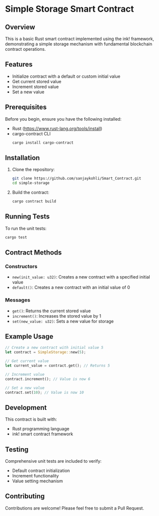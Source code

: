 # Simple Storage Smart Contract

## Overview

This is a basic Rust smart contract implemented using the ink! framework, demonstrating a simple storage mechanism with fundamental blockchain contract operations.

## Features

- Initialize contract with a default or custom initial value
- Get current stored value
- Increment stored value
- Set a new value

## Prerequisites

Before you begin, ensure you have the following installed:

- Rust (https://www.rust-lang.org/tools/install)
- cargo-contract CLI
  ```bash
  cargo install cargo-contract
  ```

## Installation

1. Clone the repository:
   ```bash
   git clone https://github.com/sanjaykohli/Smart_Contract.git
   cd simple-storage
   ```

2. Build the contract:
   ```bash
   cargo contract build
   ```

## Running Tests

To run the unit tests:
```bash
cargo test
```

## Contract Methods

### Constructors
- `new(init_value: u32)`: Creates a new contract with a specified initial value
- `default()`: Creates a new contract with an initial value of 0

### Messages
- `get()`: Returns the current stored value
- `increment()`: Increases the stored value by 1
- `set(new_value: u32)`: Sets a new value for storage

## Example Usage

```rust
// Create a new contract with initial value 5
let contract = SimpleStorage::new(5);

// Get current value
let current_value = contract.get(); // Returns 5

// Increment value
contract.increment(); // Value is now 6

// Set a new value
contract.set(10); // Value is now 10
```

## Development

This contract is built with:
- Rust programming language
- ink! smart contract framework

## Testing

Comprehensive unit tests are included to verify:
- Default contract initialization
- Increment functionality
- Value setting mechanism

## Contributing

Contributions are welcome! Please feel free to submit a Pull Request.
